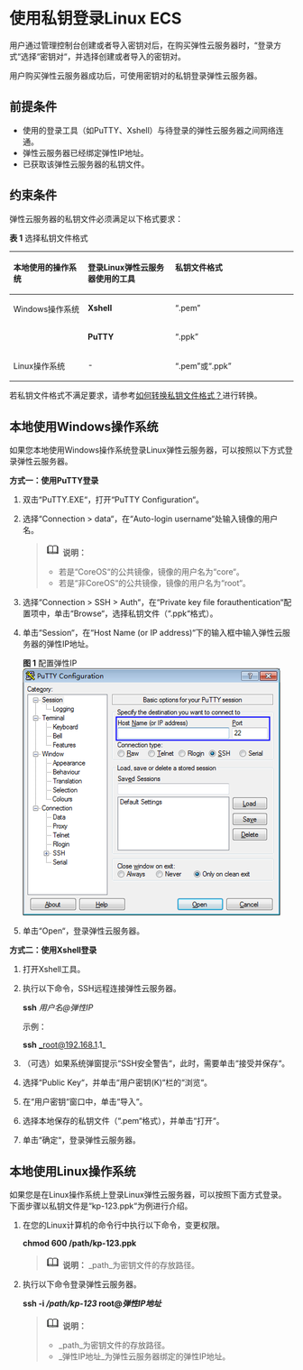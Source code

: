 # 使用私钥登录Linux ECS<a name="dew_01_0085"></a>

用户通过管理控制台创建或者导入密钥对后，在购买弹性云服务器时，“登录方式“选择“密钥对“，并选择创建或者导入的密钥对。

用户购买弹性云服务器成功后，可使用密钥对的私钥登录弹性云服务器。

## 前提条件<a name="sfbf9dc8bdd2d4644beadc7fc745bc603"></a>

-   使用的登录工具（如PuTTY、Xshell）与待登录的弹性云服务器之间网络连通。
-   弹性云服务器已经绑定弹性IP地址。
-   已获取该弹性云服务器的私钥文件。

## 约束条件<a name="section117717304320"></a>

弹性云服务器的私钥文件必须满足以下格式要求：

**表 1**  选择私钥文件格式

<a name="table2545104016339"></a>
<table><thead align="left"><tr id="row145461840113318"><th class="cellrowborder" valign="top" width="26.170000000000005%" id="mcps1.2.4.1.1"><p id="p185461240173314"><a name="p185461240173314"></a><a name="p185461240173314"></a>本地使用的操作系统</p>
</th>
<th class="cellrowborder" valign="top" width="30.770000000000003%" id="mcps1.2.4.1.2"><p id="p13546114033320"><a name="p13546114033320"></a><a name="p13546114033320"></a>登录Linux弹性云服务器使用的工具</p>
</th>
<th class="cellrowborder" valign="top" width="43.06%" id="mcps1.2.4.1.3"><p id="p13546134083314"><a name="p13546134083314"></a><a name="p13546134083314"></a>私钥文件格式</p>
</th>
</tr>
</thead>
<tbody><tr id="row14546740153316"><td class="cellrowborder" rowspan="2" valign="top" width="26.170000000000005%" headers="mcps1.2.4.1.1 "><p id="p1054615406337"><a name="p1054615406337"></a><a name="p1054615406337"></a>Windows操作系统</p>
</td>
<td class="cellrowborder" valign="top" width="30.770000000000003%" headers="mcps1.2.4.1.2 "><p id="p10546204043315"><a name="p10546204043315"></a><a name="p10546204043315"></a><strong id="b16546740143318"><a name="b16546740143318"></a><a name="b16546740143318"></a>Xshell</strong></p>
</td>
<td class="cellrowborder" valign="top" width="43.06%" headers="mcps1.2.4.1.3 "><p id="p155468405332"><a name="p155468405332"></a><a name="p155468405332"></a><span class="filepath" id="filepath16546184013336"><a name="filepath16546184013336"></a><a name="filepath16546184013336"></a>“.pem”</span></p>
</td>
</tr>
<tr id="row65463406332"><td class="cellrowborder" valign="top" headers="mcps1.2.4.1.1 "><p id="p145461640153316"><a name="p145461640153316"></a><a name="p145461640153316"></a><strong id="b1654694083314"><a name="b1654694083314"></a><a name="b1654694083314"></a>PuTTY</strong></p>
</td>
<td class="cellrowborder" valign="top" headers="mcps1.2.4.1.2 "><p id="p8546184003319"><a name="p8546184003319"></a><a name="p8546184003319"></a><span class="uicontrol" id="uicontrol135467406339"><a name="uicontrol135467406339"></a><a name="uicontrol135467406339"></a>“.ppk”</span></p>
</td>
</tr>
<tr id="row165461740193312"><td class="cellrowborder" valign="top" width="26.170000000000005%" headers="mcps1.2.4.1.1 "><p id="p9546124033318"><a name="p9546124033318"></a><a name="p9546124033318"></a>Linux操作系统</p>
</td>
<td class="cellrowborder" valign="top" width="30.770000000000003%" headers="mcps1.2.4.1.2 "><p id="p7546040133318"><a name="p7546040133318"></a><a name="p7546040133318"></a>-</p>
</td>
<td class="cellrowborder" valign="top" width="43.06%" headers="mcps1.2.4.1.3 "><p id="p154674014335"><a name="p154674014335"></a><a name="p154674014335"></a><span class="filepath" id="filepath7547184023313"><a name="filepath7547184023313"></a><a name="filepath7547184023313"></a>“.pem”</span>或<span class="uicontrol" id="uicontrol11547154093310"><a name="uicontrol11547154093310"></a><a name="uicontrol11547154093310"></a>“.ppk”</span></p>
</td>
</tr>
</tbody>
</table>

若私钥文件格式不满足要求，请参考[如何转换私钥文件格式？](https://support.huaweicloud.com/dew_faq/dew_01_0099.html)进行转换。

## 本地使用Windows操作系统<a name="se5bb92b4e5a7481c92c9ec276be6e0c7"></a>

如果您本地使用Windows操作系统登录Linux弹性云服务器，可以按照以下方式登录弹性云服务器。

**方式一：使用PuTTY登录**

1.  双击“PuTTY.EXE“，打开“PuTTY Configuration“。
2.  选择“Connection \> data“，在“Auto-login username“处输入镜像的用户名。

    >![](public_sys-resources/icon-note.gif) **说明：** 
    >-   若是“CoreOS“的公共镜像，镜像的用户名为“core“。
    >-   若是“非CoreOS“的公共镜像，镜像的用户名为“root“。

3.  选择“Connection \> SSH \> Auth“，在“Private key file forauthentication“配置项中，单击“Browse“，选择私钥文件（“.ppk“格式）。
4.  单击“Session“，在“Host Name \(or IP address\)“下的输入框中输入弹性云服务器的弹性IP地址。

    **图 1**  配置弹性IP<a name="f0a6177ed56ce47c9861e00feb09e807b"></a>  
    ![](figures/配置弹性IP.png "配置弹性IP")

5.  单击“Open“，登录弹性云服务器。

**方式二：使用Xshell登录**

1.  打开Xshell工具。
2.  执行以下命令，SSH远程连接弹性云服务器。

    **ssh** _用户名@弹性IP_

    示例：

    **ssh** _root@192.168.1.1_

3.  （可选）如果系统弹窗提示“SSH安全警告“，此时，需要单击“接受并保存“。
4.  选择“Public Key“，并单击“用户密钥\(K\)“栏的“浏览“。
5.  在“用户密钥“窗口中，单击“导入“。
6.  选择本地保存的私钥文件（“.pem“格式），并单击“打开“。
7.  单击“确定“，登录弹性云服务器。

## 本地使用Linux操作系统<a name="sfec00c96f78645058f0d32537d01c0f1"></a>

如果您是在Linux操作系统上登录Linux弹性云服务器，可以按照下面方式登录。下面步骤以私钥文件是“kp-123.ppk“为例进行介绍。

1.  在您的Linux计算机的命令行中执行以下命令，变更权限。

    **chmod 600  __/path/kp-123.ppk__**

    >![](public_sys-resources/icon-note.gif) **说明：** 
    >_path_为密钥文件的存放路径。

2.  执行以下命令登录弹性云服务器。

    **ssh -i  _/path/kp-123_  root@_弹性IP地址_**

    >![](public_sys-resources/icon-note.gif) **说明：** 
    >-   _path_为密钥文件的存放路径。
    >-   _弹性IP地址_为弹性云服务器绑定的弹性IP地址。


